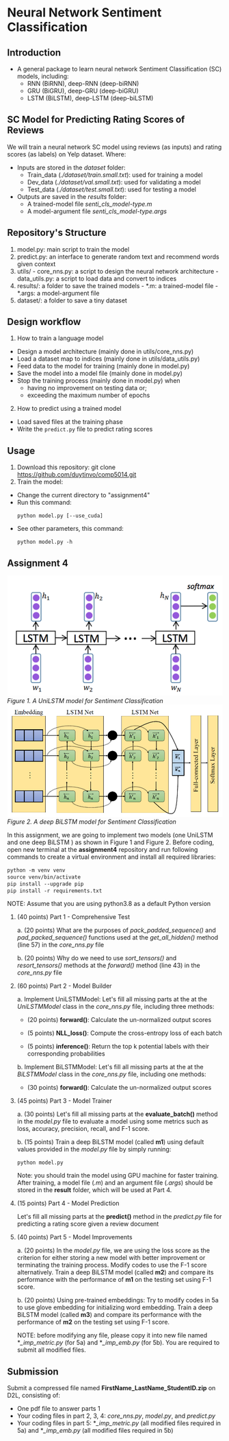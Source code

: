 # Neural Network Sentiment Classification
## Introduction
- A general package to learn neural network Sentiment Classification (SC) models, including:
  + RNN (BiRNN), deep-RNN (deep-biRNN)
  + GRU (BiGRU), deep-GRU (deep-biGRU)
  + LSTM (BiLSTM), deep-LSTM (deep-biLSTM)

## SC Model for Predicting Rating Scores of Reviews
We will train a neural network SC model using reviews (as inputs) and rating scores (as labels) on Yelp dataset. Where:  
- Inputs are stored in the *dataset* folder:
  + Train_data (*./dataset/train.small.txt*): used for training a model
  + Dev_data (*./dataset/val.small.txt*): used for validating a model
  + Test_data (*./dataset/test.small.txt*): used for testing a model
- Outputs are saved in the *results* folder:
  + A trained-model file *senti_cls_model-type.m*
  + A model-argument file *senti_cls_model-type.args*

## Repository's Structure
  1. model.py: main script to train the model
  2. predict.py: an interface to generate random text and recommend words given context
  3. utils/
    - core_nns.py: a script to design the neural network architecture
    - data_utils.py: a script to load data and convert to indices
  4. results/: a folder to save the trained models
    - *.m: a trained-model file
    - *.args: a model-argument file
  5. dataset/: a folder to save a tiny dataset
## Design workflow
1. How to train a language model
- Design a model architecture (mainly done in utils/core_nns.py)
- Load a dataset map to indices (mainly done in utils/data_utils.py)
- Feed data to the model for training (mainly done in model.py)
- Save the model into a model file (mainly done in model.py)
- Stop the training process (mainly done in model.py) when  
    + having no improvement on testing data or;
    + exceeding the maximum number of epochs
2. How to predict using a trained model
- Load saved files at the training phase
- Write the ``predict.py`` file to predict rating scores

## Usage
1. Download this repository: git clone https://github.com/duytinvo/comp5014.git
2. Train the model:
  - Change the current directory to "assignment4"
  - Run this command:
    ```
    python model.py [--use_cuda]
    ```
  - See other parameters, this command:
    ```
    python model.py -h
    ```

## Assignment 4
![UniLSTM](./images/lstm.png)
*Figure 1. A UniLSTM model for Sentiment Classification*
![BiLSTM](./images/deep_bilstm.png)
*Figure 2. A deep BiLSTM model for Sentiment Classification*

In this assignment, we are going to implement two models (one UniLSTM and one deep BiLSTM ) 
as shown in Figure 1 and Figure 2. Before coding, open new terminal at the **assignment4** repository and run following commands to create 
a virtual environment and install all required libraries:

```commandline
python -m venv venv
source venv/bin/activate
pip install --upgrade pip
pip install -r requirements.txt
```
NOTE: Assume that you are using python3.8 as a default Python version 

1. (40 points) Part 1 - Comprehensive Test

    a. (20 points) What are the purposes of *pack_padded_sequence()*  and *pad_packed_sequence()* functions 
    used at the *get_all_hidden()* method (line 57) in the *core_nns.py* file  
    
    b. (20 points) Why do we need to use *sort_tensors()* and *resort_tensors()* methods at 
    the *forward()* method (line 43) in the *core_nns.py* file  
    
2. (60 points) Part 2 - Model Builder

    a. Implement UniLSTMModel: Let's fill all missing parts at the at the *UniLSTMModel* class in the *core_nns.py* file, 
    including three methods: 
    
    - (20 points) **forward()**: Calculate the un-normalized output scores
     
    - (5 points) **NLL_loss()**: Compute the cross-entropy loss of each batch
    
    - (5 points) **inference()**: Return the top k potential labels with their corresponding probabilities
    
    b. Implement BiLSTMModel: Let's fill all missing parts at the at the *BiLSTMModel* class in the *core_nns.py* file, 
    including one methods: 
    
    - (30 points) **forward()**: Calculate the un-normalized output scores

3. (45 points) Part 3 - Model Trainer

    a. (30 points) Let's fill all missing parts at the **evaluate_batch()** method in the *model.py* file to evaluate a model using 
    some metrics such as loss, accuracy, precision, recall, and F-1 score.
    
    b. (15 points) Train a deep BiLSTM model (called **m1**) using default values provided in the *model.py* file by simply running:
    ```commandline
    python model.py
    ```
   Note: you should train the model using GPU machine for faster training. After training,
   a model file (*.m*) and an argument file (*.args*) should be stored in the **result** folder, which will be used at 
   Part 4.
    
4. (15 points) Part 4 - Model Prediction

    Let's fill all missing parts at the **predict()** method in the *predict.py* file for predicting 
    a rating score given a review document
    
5. (40 points) Part 5 - Model Improvements
    
    a. (20 points) In the *model.py* file, we are using the loss score as the criterion for either 
    storing a new model with better improvement or terminating the training process. 
    Modify codes to use the F-1 score alternatively. Train a deep BiLSTM model (called **m2**) and 
    compare its performance with the performance of **m1** on the testing set using F-1 score.
       
    b. (20 points) Using pre-trained embeddings: Try to modify codes in 5a to use glove embedding for initializing 
    word embedding. Train a deep BiLSTM model (called **m3**) and compare its performance with the performance of 
    **m2** on the testing set using F-1 score.
    
    NOTE: before modifying any file, please copy it into new file named
    **_imp_metric.py* (for 5a) and **_imp_emb.py*  (for 5b). You are required to submit 
    all modified files.

## Submission

Submit a compressed file named **FirstName_LastName_StudentID.zip** on D2L, consisting of:

- One pdf file to answer parts 1
- Your coding files in part 2, 3, 4: *core_nns.py*, *model.py*, and *predict.py* 
- Your coding files in part 5: **_imp_metric.py* (all modified files required in 5a) and 
**_imp_emb.py* (all modified files required in 5b)